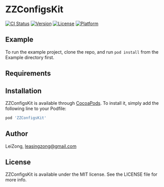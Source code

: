 # ZZConfigsKit

[![CI Status](https://img.shields.io/travis/LeiZong/ZZConfigsKit.svg?style=flat)](https://travis-ci.org/LeiZong/ZZConfigsKit)
[![Version](https://img.shields.io/cocoapods/v/ZZConfigsKit.svg?style=flat)](https://cocoapods.org/pods/ZZConfigsKit)
[![License](https://img.shields.io/cocoapods/l/ZZConfigsKit.svg?style=flat)](https://cocoapods.org/pods/ZZConfigsKit)
[![Platform](https://img.shields.io/cocoapods/p/ZZConfigsKit.svg?style=flat)](https://cocoapods.org/pods/ZZConfigsKit)

## Example

To run the example project, clone the repo, and run `pod install` from the Example directory first.

## Requirements

## Installation

ZZConfigsKit is available through [CocoaPods](https://cocoapods.org). To install
it, simply add the following line to your Podfile:

```ruby
pod 'ZZConfigsKit'
```

## Author

LeiZong, leasingzong@gmail.com

## License

ZZConfigsKit is available under the MIT license. See the LICENSE file for more info.
